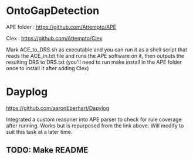 # OntoGapDetection

APE folder : https://github.com/Attempto/APE

Clex : https://github.com/Attempto/Clex

Mark ACE_to_DRS.sh as executable and you can run it as a shell script that reads the ACE_in.txt file and runs the APE software on it, then outputs the resulting DRS to DRS.txt (you'll need to run make install in the APE folder once to install it after adding Clex)

# Dayplog

https://github.com/aaronEberhart/Dapylog

Integrated a custom reasoner into APE parser to check for rule coverage after running. Works but is repurposed from the link above. Will modify to suit this task at a later time.

## TODO: Make README
